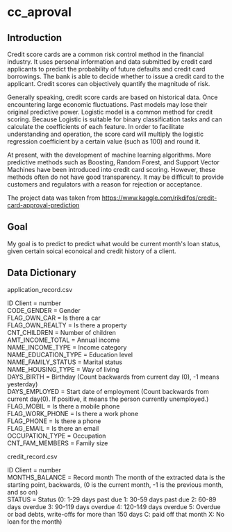 # cc_aproval

## Introduction

Credit score cards are a common risk control method in the financial industry. It uses personal information and data submitted by credit card applicants to predict the probability of future defaults and credit card borrowings. The bank is able to decide whether to issue a credit card to the applicant. Credit scores can objectively quantify the magnitude of risk.
 
Generally speaking, credit score cards are based on historical data. Once encountering large economic fluctuations. Past models may lose their original predictive power. Logistic model is a common method for credit scoring. Because Logistic is suitable for binary classification tasks and can calculate the coefficients of each feature. In order to facilitate understanding and operation, the score card will multiply the logistic regression coefficient by a certain value (such as 100) and round it.
 
At present, with the development of machine learning algorithms. More predictive methods such as Boosting, Random Forest, and Support Vector Machines have been introduced into credit card scoring. However, these methods often do not have good transparency. It may be difficult to provide customers and regulators with a reason for rejection or acceptance.

The project data was taken from https://www.kaggle.com/rikdifos/credit-card-approval-prediction 

## Goal

My goal is to predict to predict what would be current month's loan status, given certain soical econoical and credit history of a client.

## Data Dictionary

application_record.csv		

ID	Client = number	<br />
CODE_GENDER	= Gender	<br />
FLAG_OWN_CAR	= Is there a car	<br />
FLAG_OWN_REALTY	= Is there a property	<br />
CNT_CHILDREN	= Number of children	<br />
AMT_INCOME_TOTAL	= Annual income	<br />
NAME_INCOME_TYPE	= Income category	<br />
NAME_EDUCATION_TYPE	= Education level	<br />
NAME_FAMILY_STATUS	= Marital status	<br />
NAME_HOUSING_TYPE	= Way of living	<br />
DAYS_BIRTH	= Birthday	(Count backwards from current day (0), -1 means yesterday)<br />
DAYS_EMPLOYED	= Start date of employment	(Count backwards from current day(0). If positive, it means the person currently unemployed.)<br />
FLAG_MOBIL	= Is there a mobile phone	<br />
FLAG_WORK_PHONE	= Is there a work phone	<br />
FLAG_PHONE	= Is there a phone	<br />
FLAG_EMAIL	= Is there an email	<br />
OCCUPATION_TYPE	= Occupation	<br />
CNT_FAM_MEMBERS	= Family size	<br />

credit_record.csv		

ID	Client = number	<br />
MONTHS_BALANCE	= Record month	The month of the extracted data is the starting point, backwards, (0 is the current month, -1 is the previous month, and so on)<br />
STATUS	= Status	(0: 1-29 days past due 1: 30-59 days past due 2: 60-89 days overdue 3: 90-119 days overdue 4: 120-149 days overdue 5: Overdue or bad debts, write-offs for more than 150 days C: paid off that month X: No loan for the month)
